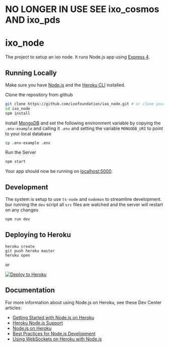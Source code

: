 # NO LONGER IN USE SEE ixo_cosmos AND ixo_pds


# ixo_node

The project to setup an ixo node.  It runs Node.js app using [Express 4](http://expressjs.com/).

## Running Locally

Make sure you have [Node.js](http://nodejs.org/) and the [Heroku CLI](https://cli.heroku.com/) installed.

Clone the repository from github
```sh
git clone https://github.com/ixofoundation/ixo_node.git # or clone your own fork
cd ixo_node
npm install
```

Install [MongoDB](https://docs.mongodb.com/manual/installation/) and set the following environment variable by copying the `.env-example` and calling it `.env` and setting the variable `MONGODB_URI` to point to your local database

```sh
cp .env-example .env
```

Run the Server

```sh
npm start
```

Your app should now be running on [localhost:5000](http://localhost:5000/).

## Development
The system is setup to use `ts-node` and `nodemon` to streamline development. bur running the `dev` script all `src` files are watched and the server will restart on any changes

```sh
npm run dev
```

## Deploying to Heroku

```
heroku create
git push heroku master
heroku open
```
or

[![Deploy to Heroku](https://www.herokucdn.com/deploy/button.png)](https://heroku.com/deploy)

## Documentation

For more information about using Node.js on Heroku, see these Dev Center articles:

- [Getting Started with Node.js on Heroku](https://devcenter.heroku.com/articles/getting-started-with-nodejs)
- [Heroku Node.js Support](https://devcenter.heroku.com/articles/nodejs-support)
- [Node.js on Heroku](https://devcenter.heroku.com/categories/nodejs)
- [Best Practices for Node.js Development](https://devcenter.heroku.com/articles/node-best-practices)
- [Using WebSockets on Heroku with Node.js](https://devcenter.heroku.com/articles/node-websockets)
